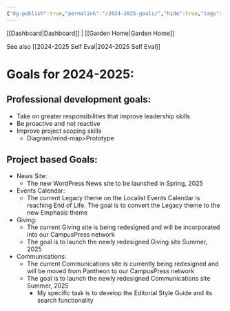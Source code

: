 ```yaml
---
{"dg-publish":true,"permalink":"/2024-2025-goals/","hide":true,"tags":["goals","work"]}
---
```


[[Dashboard\|Dashboard]] | [[Garden Home\|Garden Home]]

 See also [[2024-2025 Self Eval\|2024-2025 Self Eval]]
# Goals for 2024-2025:

## Professional development goals:
- Take on greater responsibilities that improve leadership skills
- Be proactive and not reactive
- Improve project scoping skills
	- Diagram/mind-map>Prototype

## Project based Goals:
- News Site: 
	- The new WordPress News site to be launched in Spring, 2025
- Events Calendar:
	- The current Legacy theme on the Localist Events Calendar is reaching End of Life. The goal is to convert the Legacy theme to the new Emphasis theme
- Giving:
	- The current Giving site is being redesigned and will be incorporated into our CampusPress network
	- The goal is to launch the newly redesigned Giving site Summer, 2025
- Communications:
	- The current Communications site is currently being redesigned and will be moved from Pantheon to our CampusPress network
	- The goal is to launch the newly redesigned Communications site Summer, 2025
		- My specific task is to develop the Editorial Style Guide and its search functionality

